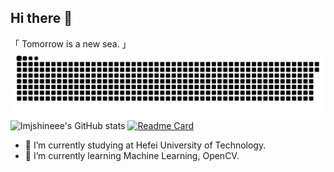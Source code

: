 ## Hi there 👋
「 Tomorrow is a new sea. 」
![](https://github.com/lmjshineee/lmjshineee/blob/output/github-contribution-grid-snake.svg)
![lmjshineee's GitHub stats](https://github-readme-stats.vercel.app/api?username=lmjshineee&show_icons=true)
[![Readme Card](https://github-readme-stats.vercel.app/api/pin/?username=lmjshineee&repo=github-readme-stats)](https://github.com/lmjshineee/github-readme-stats)

- 🔭 I’m currently studying at Hefei University of Technology.
- 🌱 I’m currently learning Machine Learning, OpenCV. 
